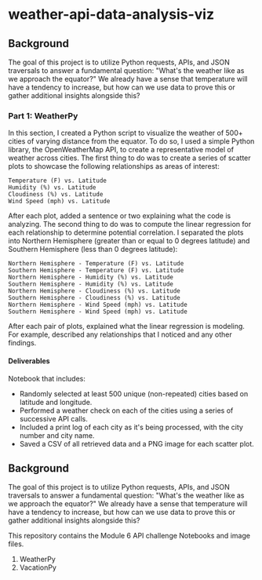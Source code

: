# weather-api-data-analysis-viz

## Background
The goal of this project is to utilize Python requests, APIs, and JSON traversals to answer a fundamental question: "What's the weather like as we approach the equator?" We already have a sense that temperature will have a tendency to increase, but how can we use data to prove this or gather additional insights alongside this?

### Part 1: WeatherPy

In this section, I created a Python script to visualize the weather of 500+ cities of varying distance from the equator. To do so, I used a simple Python library, the OpenWeatherMap API, to create a representative model of weather across cities.
The first thing to do was to create a series of scatter plots to showcase the following relationships as areas of interest:

    Temperature (F) vs. Latitude
    Humidity (%) vs. Latitude
    Cloudiness (%) vs. Latitude
    Wind Speed (mph) vs. Latitude

After each plot, added a sentence or two explaining what the code is analyzing.
The second thing to do was to compute the linear regression for each relationship to determine potential correlation. I separated the plots into Northern Hemisphere (greater than or equal to 0 degrees latitude) and Southern Hemisphere (less than 0 degrees latitude):

    Northern Hemisphere - Temperature (F) vs. Latitude
    Southern Hemisphere - Temperature (F) vs. Latitude
    Northern Hemisphere - Humidity (%) vs. Latitude
    Southern Hemisphere - Humidity (%) vs. Latitude
    Northern Hemisphere - Cloudiness (%) vs. Latitude
    Southern Hemisphere - Cloudiness (%) vs. Latitude
    Northern Hemisphere - Wind Speed (mph) vs. Latitude
    Southern Hemisphere - Wind Speed (mph) vs. Latitude

After each pair of plots, explained what the linear regression is modeling. For example, described any relationships that I noticed and any other findings.

#### Deliverables
Notebook that includes:

  - Randomly selected at least 500 unique (non-repeated) cities based on latitude and longitude.
  - Performed a weather check on each of the cities using a series of successive API calls.
  - Included a print log of each city as it's being processed, with the city number and city name.
  - Saved a CSV of all retrieved data and a PNG image for each scatter plot.



## Background
The goal of this project is to utilize Python requests, APIs, and JSON traversals to answer a fundamental question: "What's the weather like as we approach the equator?" We already have a sense that temperature will have a tendency to increase, but how can we use data to prove this or gather additional insights alongside this?















This repository contains the Module 6 API challenge Notebooks and image files.
1) WeatherPy
2) VacationPy

